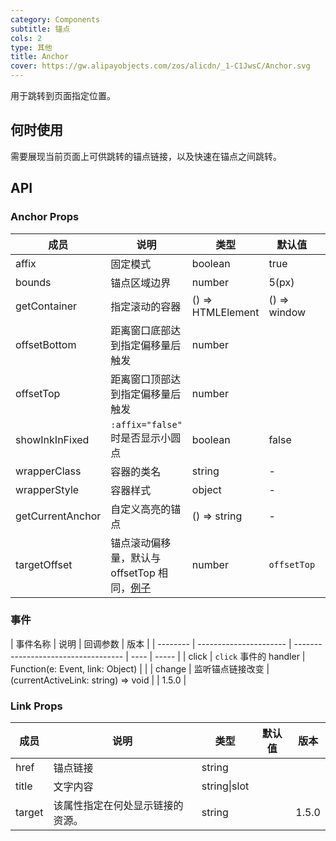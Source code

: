 ```yaml
---
category: Components
subtitle: 锚点
cols: 2
type: 其他
title: Anchor
cover: https://gw.alipayobjects.com/zos/alicdn/_1-C1JwsC/Anchor.svg
---
```


用于跳转到页面指定位置。

## 何时使用

需要展现当前页面上可供跳转的锚点链接，以及快速在锚点之间跳转。

## API

### Anchor Props

| 成员 | 说明 | 类型 | 默认值 | 版本 |
| --- | --- | --- | --- | --- |
| affix | 固定模式 | boolean | true |  |
| bounds | 锚点区域边界 | number | 5(px) |  |
| getContainer | 指定滚动的容器 | () => HTMLElement | () => window |  |
| offsetBottom | 距离窗口底部达到指定偏移量后触发 | number |  |  |
| offsetTop | 距离窗口顶部达到指定偏移量后触发 | number |  |  |
| showInkInFixed | `:affix="false"` 时是否显示小圆点 | boolean | false |  |
| wrapperClass | 容器的类名 | string | - |  |
| wrapperStyle | 容器样式 | object | - |  |
| getCurrentAnchor | 自定义高亮的锚点 | () => string | - | 1.5.0 |
| targetOffset | 锚点滚动偏移量，默认与 offsetTop 相同，[例子](#components-anchor-demo-targetOffset) | number | `offsetTop` | 1.5.0 |

### 事件

| 事件名称 | 说明                   | 回调参数                            | 版本 |
| -------- | ---------------------- | ----------------------------------- | ---- | ----- |
| click    | `click` 事件的 handler | Function(e: Event, link: Object)    |      |
| change   | 监听锚点链接改变       | (currentActiveLink: string) => void |      | 1.5.0 |

### Link Props

| 成员   | 说明                             | 类型         | 默认值 | 版本  |
| ------ | -------------------------------- | ------------ | ------ | ----- |
| href   | 锚点链接                         | string       |        |       |
| title  | 文字内容                         | string\|slot |        |       |
| target | 该属性指定在何处显示链接的资源。 | string       |        | 1.5.0 |
